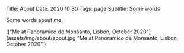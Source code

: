 Title: About
Date: 2020 10 30
Tags: page
Subtitle: Some words

Some words about me.

!["Me at Panoramico de Monsanto, Lisbon, October 2020"](assets/img/about/about.jpg "Me at Panoramico de Monsanto, Lisbon, October 2020".)
